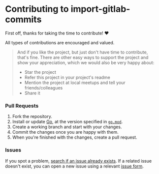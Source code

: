# Contributing to import-gitlab-commits

First off, thanks for taking the time to contribute! ❤️

All types of contributions are encouraged and valued.

> And if you like the project, but just don't have time to contribute, that's fine.
> There are other easy ways to support the project and show your appreciation,
> which we would also be very happy about:
> - Star the project
> - Refer this project in your project's readme
> - Mention the project at local meetups and tell your friends/colleagues
> - Share it

### Pull Requests

1. Fork the repository.
2. Install or update [Go](https://go.dev/dl), at the version specified in [`go.mod`](https://github.com/alexandear/import-gitlab-commits/blob/main/go.mod#L3).
3. Create a working branch and start with your changes.
4. Commit the changes once you are happy with them.
5. When you're finished with the changes, create a pull request.

### Issues

If you spot a problem, [search if an issue already exists](https://docs.github.com/en/github/searching-for-information-on-github/searching-on-github/searching-issues-and-pull-requests#search-by-the-title-body-or-comments).
If a related issue doesn't exist, you can open a new issue using a relevant [issue form](https://github.com/alexandear/import-gitlab-commits/issues/new/choose).
